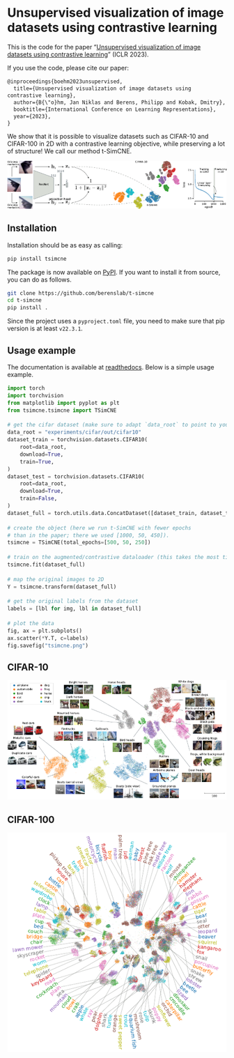 # Unsupervised visualization of image datasets using contrastive learning

This is the code for the paper “[Unsupervised visualization of image datasets using contrastive learning](https://arxiv.org/abs/2210.09879)” (ICLR 2023).

If you use the code, please cite our paper:
```
@inproceedings{boehm2023unsupervised,
  title={Unsupervised visualization of image datasets using contrastive learning},
  author={B{\"o}hm, Jan Niklas and Berens, Philipp and Kobak, Dmitry},
  booktitle={International Conference on Learning Representations},
  year={2023},
}
```

We show that it is possible to visualize datasets such as CIFAR-10 and CIFAR-100 in 2D with a contrastive learning objective, while preserving a lot of structure! We call our method t-SimCNE.

![arch](figures/arch.pdf.png "Subcluster structure in CIFAR-10")

## Installation

Installation should be as easy as calling:
```bash
pip install tsimcne
```

The package is now available on
[PyPI](https://pypi.org/project/tsimcne/).  If you want to install it
from source, you can do as follows.

```bash
git clone https://github.com/berenslab/t-simcne
cd t-simcne
pip install .
```

Since the project uses a `pyproject.toml` file, you need to make sure that pip  version is at least `v22.3.1`.


## Usage example

The documentation is available at
[readthedocs](https://t-simcne.readthedocs.io/en/latest/).  Below is a
simple usage example.

```python
import torch
import torchvision
from matplotlib import pyplot as plt
from tsimcne.tsimcne import TSimCNE

# get the cifar dataset (make sure to adapt `data_root` to point to your folder)
data_root = "experiments/cifar/out/cifar10"
dataset_train = torchvision.datasets.CIFAR10(
    root=data_root,
    download=True,
    train=True,
)
dataset_test = torchvision.datasets.CIFAR10(
    root=data_root,
    download=True,
    train=False,
)
dataset_full = torch.utils.data.ConcatDataset([dataset_train, dataset_test])

# create the object (here we run t-SimCNE with fewer epochs
# than in the paper; there we used [1000, 50, 450]).
tsimcne = TSimCNE(total_epochs=[500, 50, 250])

# train on the augmented/contrastive dataloader (this takes the most time)
tsimcne.fit(dataset_full)

# map the original images to 2D
Y = tsimcne.transform(dataset_full)

# get the original labels from the dataset
labels = [lbl for img, lbl in dataset_full]

# plot the data
fig, ax = plt.subplots()
ax.scatter(*Y.T, c=labels)
fig.savefig("tsimcne.png")
```

## CIFAR-10

![annotated plot of cifar10](figures/cifar.annotated.pdf.png
"Subcluster structure in CIFAR-10")

## CIFAR-100

<p align="center">
<img alt="label density for cifar100" src="figures/cifar100.labels.pdf.png">
</p>

